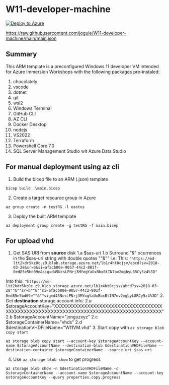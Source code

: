 # W11-developer-machine

[![Deploy to Azure](https://aka.ms/deploytoazurebutton)](https://portal.azure.com/#create/Microsoft.Template/uri/https%3A%2F%2Fraw.githubusercontent.com%2Fjogule%2FW11-developer-machine%2Fmain%2Fmain.json)

https://raw.githubusercontent.com/jogule/W11-developer-machine/main/main.json

## Summary

This ARM template is a preconfigured Windows 11 developer VM intended for Azure Immersion Workshops with the following packages pre-instaled:

1. chocolately
2. vscode
3. dotnet
4. git
5. wsl2
6. Windows Terminal
7. GitHub CLI
8. AZ CLI
9. Docker Desktop
10. nodejs
11. VS2022
12. Terraform
13. Powershell Core 7.0
14. SQL Server Management Studio wit Azure Data Studio

## For manual deployment using az cli

1. Build the bicep file to an ARM (.json) template
```az cli
bicep build .\main.bicep
```
2. Create a target resource group in Azure
```az cli
az group create -n testRG -l eastus
```
3. Deploy the built ARM template
```az cli
az deployment group create -g testRG -f main.bicep
```

## For upload vhd

1. Get SAS URI from **source** disk
1.a $sas-uri
1.b Surround "&" ocurrences in the $sas-uri string with double quotes ""&""
i.e:
This: 
`"https://md-ltt2kdr5kz0c.z9.blob.storage.azure.net/lb1r4ht0cjsv/abcd?sv=2018-03-28&sr=b&si=afacb80e-9057-44c2-801f-0ed85e5bd09e&sig=d45NcsLPNrj3MYogYaUxBbxBtIN7ov2mgbyL8RCy5z4%3D"`

Into this: `"https://md-ltt2kdr5kz0c.z9.blob.storage.azure.net/lb1r4ht0cjsv/abcd?sv=2018-03-28""&""sr=b""&""si=afacb80e-9057-44c2-801f-0ed85e5bd09e""&""sig=d45NcsLPNrj3MYogYaUxBbxBtIN7ov2mgbyL8RCy5z4%3D"`
2. Get **destination** storage account info:
2.a $storageAccountKey="XXXXXXXXXXXXXXXXXXXXXXXXXXXXXXXXXXXXXXXXXXXXXXXXXXXXXXXXXXXXXXXXXXXXXXXXXXXXXXXXXXXXXXXX"
2.b $storageAccountName="jonguzxyz"
2.c $storageContainerName="vhds"
2.d $destinationVHDFileName="W11VM.vhd"
3. Start copy with `az storage blob copy start`
```az cli
az storage blob copy start --account-key $storageAccountKey --account-name $storageAccountName --destination-blob $destinationVHDFileName --destination-container $storageContainerName --source-uri $sas-uri
```
4. Use `az storage blob show` to get progress
```az cli
az storage blob show -n $destinationVHDFileName -c $storageContainerName --account-name $storageAccountName --account-key $storageAccountKey --query properties.copy.progress
```